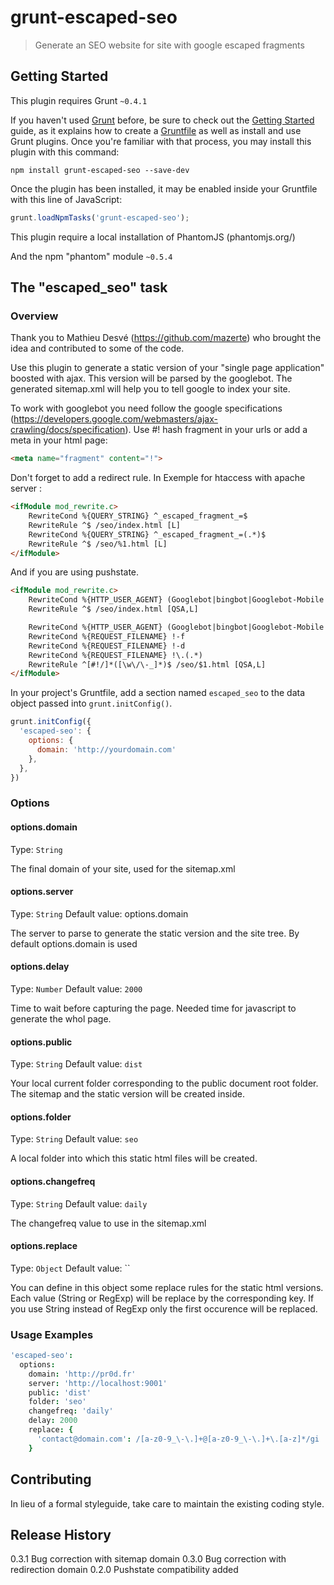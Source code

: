 # grunt-escaped-seo

> Generate an SEO website for site with google escaped fragments

## Getting Started
This plugin requires Grunt `~0.4.1`

If you haven't used [Grunt](http://gruntjs.com/) before, be sure to check out the [Getting Started](http://gruntjs.com/getting-started) guide, as it explains how to create a [Gruntfile](http://gruntjs.com/sample-gruntfile) as well as install and use Grunt plugins. Once you're familiar with that process, you may install this plugin with this command:

```shell
npm install grunt-escaped-seo --save-dev
```

Once the plugin has been installed, it may be enabled inside your Gruntfile with this line of JavaScript:

```js
grunt.loadNpmTasks('grunt-escaped-seo');
```

This plugin require a local installation of PhantomJS (phantomjs.org/‎)

And the npm "phantom" module `~0.5.4`

## The "escaped_seo" task

### Overview
Thank you to Mathieu Desvé (https://github.com/mazerte) who brought the idea and contributed to some of the code.

Use this plugin to generate a static version of your "single page application" boosted with ajax. This version will be parsed by the googlebot. The generated sitemap.xml will help you to tell google to index your site.

To work with googlebot you need follow the google specifications (https://developers.google.com/webmasters/ajax-crawling/docs/specification). Use #! hash fragment in your urls or add a meta in your html page:
```html
<meta name="fragment" content="!">
```

Don't forget to add a redirect rule. In Exemple for htaccess with apache server :

```html
<ifModule mod_rewrite.c>
    RewriteCond %{QUERY_STRING} ^_escaped_fragment_=$
    RewriteRule ^$ /seo/index.html [L]
    RewriteCond %{QUERY_STRING} ^_escaped_fragment_=(.*)$
    RewriteRule ^$ /seo/%1.html [L]
</ifModule>
```

And if you are using pushstate.

```html
<ifModule mod_rewrite.c>
    RewriteCond %{HTTP_USER_AGENT} (Googlebot|bingbot|Googlebot-Mobile|Baiduspider|Yahoo|YahooSeeker|DoCoMo|Twitterbot|TweetmemeBot|Twikle|Netseer|Daumoa|SeznamBot|Ezooms|MSNBot|Exabot|MJ12bot|sogou\sspider|YandexBot|bitlybot|ia_archiver|proximic|spbot|ChangeDetection|NaverBot|MetaJobBot|magpie-crawler|Genieo\sWeb\sfilter|Qualidator.com\sBot|Woko|Vagabondo|360Spider|ExB\sLanguage\sCrawler|AddThis.com|aiHitBot|Spinn3r|BingPreview|GrapeshotCrawler|CareerBot|ZumBot|ShopWiki|bixocrawler|uMBot|sistrix|linkdexbot|AhrefsBot|archive.org_bot|SeoCheckBot|TurnitinBot|VoilaBot|SearchmetricsBot|Butterfly|Yahoo!|Plukkie|yacybot|trendictionbot|UASlinkChecker|Blekkobot|Wotbox|YioopBot|meanpathbot|TinEye|LuminateBot|FyberSpider|Infohelfer|linkdex.com|Curious\sGeorge|Fetch-Guess|ichiro|MojeekBot|SBSearch|WebThumbnail|socialbm_bot|SemrushBot|Vedma|alexa\ssite\saudit|SEOkicks-Robot|Browsershots|BLEXBot|woriobot|AMZNKAssocBot|Speedy|oBot|HostTracker|OpenWebSpider|WBSearchBot|FacebookExternalHit) [NC]
    RewriteRule ^$ /seo/index.html [QSA,L]

    RewriteCond %{HTTP_USER_AGENT} (Googlebot|bingbot|Googlebot-Mobile|Baiduspider|Yahoo|YahooSeeker|DoCoMo|Twitterbot|TweetmemeBot|Twikle|Netseer|Daumoa|SeznamBot|Ezooms|MSNBot|Exabot|MJ12bot|sogou\sspider|YandexBot|bitlybot|ia_archiver|proximic|spbot|ChangeDetection|NaverBot|MetaJobBot|magpie-crawler|Genieo\sWeb\sfilter|Qualidator.com\sBot|Woko|Vagabondo|360Spider|ExB\sLanguage\sCrawler|AddThis.com|aiHitBot|Spinn3r|BingPreview|GrapeshotCrawler|CareerBot|ZumBot|ShopWiki|bixocrawler|uMBot|sistrix|linkdexbot|AhrefsBot|archive.org_bot|SeoCheckBot|TurnitinBot|VoilaBot|SearchmetricsBot|Butterfly|Yahoo!|Plukkie|yacybot|trendictionbot|UASlinkChecker|Blekkobot|Wotbox|YioopBot|meanpathbot|TinEye|LuminateBot|FyberSpider|Infohelfer|linkdex.com|Curious\sGeorge|Fetch-Guess|ichiro|MojeekBot|SBSearch|WebThumbnail|socialbm_bot|SemrushBot|Vedma|alexa\ssite\saudit|SEOkicks-Robot|Browsershots|BLEXBot|woriobot|AMZNKAssocBot|Speedy|oBot|HostTracker|OpenWebSpider|WBSearchBot|FacebookExternalHit) [NC]
    RewriteCond %{REQUEST_FILENAME} !-f
    RewriteCond %{REQUEST_FILENAME} !-d    
    RewriteCond %{REQUEST_FILENAME} !\.(.*)
    RewriteRule ^[#!/]*([\w\/\-_]*)$ /seo/$1.html [QSA,L]
</ifModule>
```

In your project's Gruntfile, add a section named `escaped_seo` to the data object passed into `grunt.initConfig()`.

```js
grunt.initConfig({
  'escaped-seo': {
    options: {
      domain: 'http://yourdomain.com'
    },
  },
})
```

### Options

#### options.domain
Type: `String`

The final domain of your site, used for the sitemap.xml

#### options.server
Type: `String`
Default value: options.domain

The server to parse to generate the static version and the site tree. By default options.domain is used

#### options.delay
Type: `Number`
Default value: `2000`

Time to wait before capturing the page. Needed time for javascript to generate the whol page.

#### options.public
Type: `String`
Default value: `dist`

Your local current folder corresponding to the public document root folder. The sitemap and the static version will be created inside.

#### options.folder
Type: `String`
Default value: `seo`

A local folder into which this static html files will be created.

#### options.changefreq
Type: `String`
Default value: `daily`

The changefreq value to use in the sitemap.xml

#### options.replace
Type: `Object`
Default value: ``

You can define in this object some replace rules for the static html versions. Each value (String or RegExp) will be replace by the corresponding key. If you use String instead of RegExp only the first occurence will be replaced.


### Usage Examples

```coffee
'escaped-seo':
  options:
    domain: 'http://pr0d.fr'
    server: 'http://localhost:9001'
    public: 'dist'
    folder: 'seo'
    changefreq: 'daily'
    delay: 2000
    replace: {
      'contact@domain.com': /[a-z0-9_\-\.]+@[a-z0-9_\-\.]+\.[a-z]*/gi
    }
```

## Contributing
In lieu of a formal styleguide, take care to maintain the existing coding style.

## Release History
0.3.1   Bug correction with sitemap domain
0.3.0   Bug correction with redirection domain
0.2.0   Pushstate compatibility added
